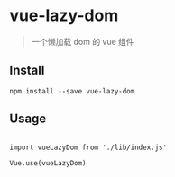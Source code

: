 # vue-lazy-dom

> 一个懒加载 dom 的 vue 组件

## Install
```
npm install --save vue-lazy-dom
```

## Usage
``` Vue main.js

import vueLazyDom from './lib/index.js'

Vue.use(vueLazyDom)
```